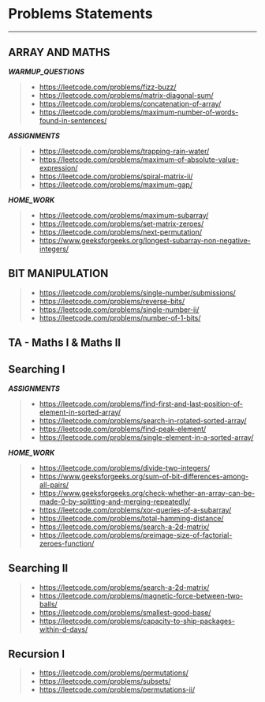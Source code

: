# Problems Statements 
***

## ARRAY AND MATHS

**_WARMUP_QUESTIONS_**

> - https://leetcode.com/problems/fizz-buzz/
> - https://leetcode.com/problems/matrix-diagonal-sum/
> - https://leetcode.com/problems/concatenation-of-array/
> - https://leetcode.com/problems/maximum-number-of-words-found-in-sentences/

**_ASSIGNMENTS_**

> - https://leetcode.com/problems/trapping-rain-water/
> - https://leetcode.com/problems/maximum-of-absolute-value-expression/
> - https://leetcode.com/problems/spiral-matrix-ii/
> - https://leetcode.com/problems/maximum-gap/

**_HOME_WORK_**

> - https://leetcode.com/problems/maximum-subarray/
> - https://leetcode.com/problems/set-matrix-zeroes/
> - https://leetcode.com/problems/next-permutation/
> - https://www.geeksforgeeks.org/longest-subarray-non-negative-integers/

## BIT MANIPULATION

> - https://leetcode.com/problems/single-number/submissions/
> - https://leetcode.com/problems/reverse-bits/
> - https://leetcode.com/problems/single-number-ii/
> - https://leetcode.com/problems/number-of-1-bits/

## TA - Maths I & Maths II


## Searching I

**_ASSIGNMENTS_**

> - https://leetcode.com/problems/find-first-and-last-position-of-element-in-sorted-array/
> - https://leetcode.com/problems/search-in-rotated-sorted-array/
> - https://leetcode.com/problems/find-peak-element/
> - https://leetcode.com/problems/single-element-in-a-sorted-array/

**_HOME_WORK_**

> - https://leetcode.com/problems/divide-two-integers/
> - https://www.geeksforgeeks.org/sum-of-bit-differences-among-all-pairs/
> - https://www.geeksforgeeks.org/check-whether-an-array-can-be-made-0-by-splitting-and-merging-repeatedly/
> - https://leetcode.com/problems/xor-queries-of-a-subarray/
> - https://leetcode.com/problems/total-hamming-distance/
> - https://leetcode.com/problems/search-a-2d-matrix/
> - https://leetcode.com/problems/preimage-size-of-factorial-zeroes-function/


## Searching II

> - https://leetcode.com/problems/search-a-2d-matrix/
> - https://leetcode.com/problems/magnetic-force-between-two-balls/
> - https://leetcode.com/problems/smallest-good-base/
> - https://leetcode.com/problems/capacity-to-ship-packages-within-d-days/


## Recursion I

>- https://leetcode.com/problems/permutations/
>- https://leetcode.com/problems/subsets/
>- https://leetcode.com/problems/permutations-ii/



